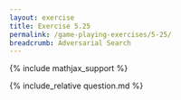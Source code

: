 ```yaml
---
layout: exercise
title: Exercise 5.25
permalink: /game-playing-exercises/5-25/
breadcrumb: Adversarial Search
---
```


{% include mathjax_support %}

<div><i class="arrow-up loader" data-chapter="game-playing-exercises" data-exercise="ex_25" data-rating="0"></i></div>
{% include_relative question.md %}
